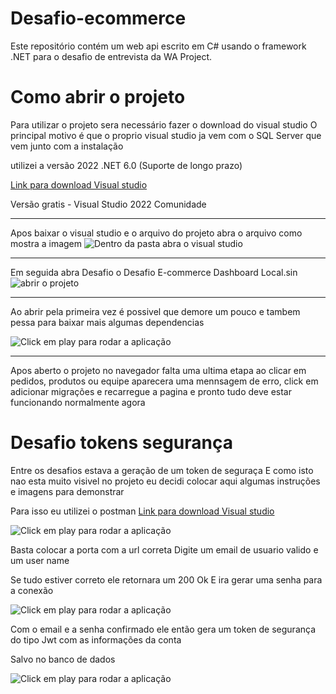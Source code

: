 # Desafio-ecommerce
Este repositório contém um web api escrito em C# usando o framework .NET para o desafio de entrevista da WA Project.

# Como abrir o projeto
Para utilizar o projeto sera necessário fazer o download do visual studio
O principal motivo é que o proprio visual studio ja vem com o SQL Server que vem junto com a instalação 

utilizei a versão 2022 .NET 6.0 (Suporte de longo prazo) 

[Link para download Visual studio](https://visualstudio.microsoft.com/pt-br/downloads/)

Versão gratis - Visual Studio 2022 Comunidade

---

Apos baixar o visual studio e o arquivo do projeto abra o arquivo como mostra a imagem
![Dentro da pasta abra o visual studio](https://www.canva.com/design/DAE5F6i2z54/Fu5ZI--Bu6LCkvy1_F9O-Q/view?utm_content=DAE5F6i2z54&utm_campaign=designshare&utm_medium=link&utm_source=shareyourdesignpanel)

---

Em seguida abra Desafio o Desafio E-commerce Dashboard Local.sin
![abrir o projeto](https://export-download.canva.com/i2z54/DAE5F6i2z54/18/0/0001-19600313687.png?X-Amz-Algorithm=AWS4-HMAC-SHA256&X-Amz-Credential=AKIAJHKNGJLC2J7OGJ6Q%2F20220222%2Fus-east-1%2Fs3%2Faws4_request&X-Amz-Date=20220222T095228Z&X-Amz-Expires=27287&X-Amz-Signature=7e064538bc97e88d06abeb855955cc506632ed8e0f7a8a0b939836927c989dd3&X-Amz-SignedHeaders=host&response-content-disposition=attachment%3B%20filename%2A%3DUTF-8%27%27Design%2520sem%2520nome.png&response-expires=Tue%2C%2022%20Feb%202022%2017%3A27%3A15%20GMT)

---

Ao abrir pela primeira vez é possivel que demore um pouco e tambem pessa para baixar mais algumas dependencias

![Click em play para rodar a aplicação](https://export-download.canva.com/i2z54/DAE5F6i2z54/31/0/0001-19601656638.png?X-Amz-Algorithm=AWS4-HMAC-SHA256&X-Amz-Credential=AKIAJHKNGJLC2J7OGJ6Q%2F20220222%2Fus-east-1%2Fs3%2Faws4_request&X-Amz-Date=20220222T053249Z&X-Amz-Expires=43087&X-Amz-Signature=951a06537261d6b271db89a969ec1fca54902a8860916d4aee383d0cb8480eae&X-Amz-SignedHeaders=host&response-content-disposition=attachment%3B%20filename%2A%3DUTF-8%27%27Design%2520sem%2520nome.png&response-expires=Tue%2C%2022%20Feb%202022%2017%3A30%3A56%20GMT)

---

Apos aberto o projeto no navegador falta uma ultima etapa
ao clicar em pedidos, produtos ou equipe aparecera uma mennsagem de erro, click em adicionar migrações e recarregue a pagina e pronto
tudo deve estar funcionando normalmente agora


# Desafio tokens segurança

Entre os desafios estava a geração de um token de seguraça
E como isto nao esta muito visivel no projeto eu decidi colocar aqui algumas instruções e imagens para demonstrar

Para isso eu utilizei o postman 
[Link para download Visual studio](https://www.postman.com/downloads/)


![Click em play para rodar a aplicação](https://export-download.canva.com/4AhpQ/DAE5GB4AhpQ/3/0/0001-19604076121.png?X-Amz-Algorithm=AWS4-HMAC-SHA256&X-Amz-Credential=AKIAJHKNGJLC2J7OGJ6Q%2F20220222%2Fus-east-1%2Fs3%2Faws4_request&X-Amz-Date=20220222T115911Z&X-Amz-Expires=19526&X-Amz-Signature=d230963ad6aa39b3a7a520595b4a40a010d93f7c5e2973257b468f83255c57ff&X-Amz-SignedHeaders=host&response-content-disposition=attachment%3B%20filename%2A%3DUTF-8%27%27Design%2520sem%2520nome.png&response-expires=Tue%2C%2022%20Feb%202022%2017%3A24%3A37%20GMT)


Basta colocar a porta com a url correta
Digite um email de usuario valido e um user name

Se tudo estiver correto ele retornara um 200 Ok
E ira gerar uma senha para a conexão

![Click em play para rodar a aplicação](https://export-download.canva.com/4AhpQ/DAE5GB4AhpQ/6/0/0001-19604794945.png?X-Amz-Algorithm=AWS4-HMAC-SHA256&X-Amz-Credential=AKIAJHKNGJLC2J7OGJ6Q%2F20220221%2Fus-east-1%2Fs3%2Faws4_request&X-Amz-Date=20220221T200948Z&X-Amz-Expires=78694&X-Amz-Signature=a0edf84cd0ad5117eb5494aa571c87e295b5061148da22c09c9ed1a317e17172&X-Amz-SignedHeaders=host&response-content-disposition=attachment%3B%20filename%2A%3DUTF-8%27%27Design%2520sem%2520nome.png&response-expires=Tue%2C%2022%20Feb%202022%2018%3A01%3A22%20GMT)

Com o email e a senha confirmado ele então gera um token de segurança do tipo Jwt com as informações da conta


Salvo no banco de dados

![Click em play para rodar a aplicação](https://export-download.canva.com/4AhpQ/DAE5GB4AhpQ/8/0/0001-19605095677.png?X-Amz-Algorithm=AWS4-HMAC-SHA256&X-Amz-Credential=AKIAJHKNGJLC2J7OGJ6Q%2F20220222%2Fus-east-1%2Fs3%2Faws4_request&X-Amz-Date=20220222T030525Z&X-Amz-Expires=53730&X-Amz-Signature=4eabd0e99e13d577c31f0ded8bcbe41586a7bb90e00197684e4674a5de992af8&X-Amz-SignedHeaders=host&response-content-disposition=attachment%3B%20filename%2A%3DUTF-8%27%27Design%2520sem%2520nome.png&response-expires=Tue%2C%2022%20Feb%202022%2018%3A00%3A55%20GMT)
